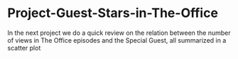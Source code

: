 # Project-Guest-Stars-in-The-Office
In the next project we do a quick review on the relation between the number of views in The Office episodes and the Special Guest, all summarized in a scatter plot
